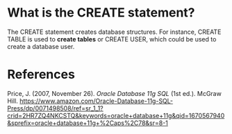 # What is the CREATE statement? 


The CREATE statement creates database structures. For instance, CREATE TABLE is used to **create tables** or 
CREATE USER, which could be used to create a database user. 



# References 
Price, J. (2007, November 26). *Oracle Database 11g SQL* (1st ed.). McGraw Hill. <https://www.amazon.com/Oracle-Database-11g-SQL-Press/dp/0071498508/ref=sr_1_1?crid=2HR7ZQ4NKCSTQ&keywords=oracle+database+11g&qid=1670567940&sprefix=oracle+database+11g+%2Caps%2C78&sr=8-1>

